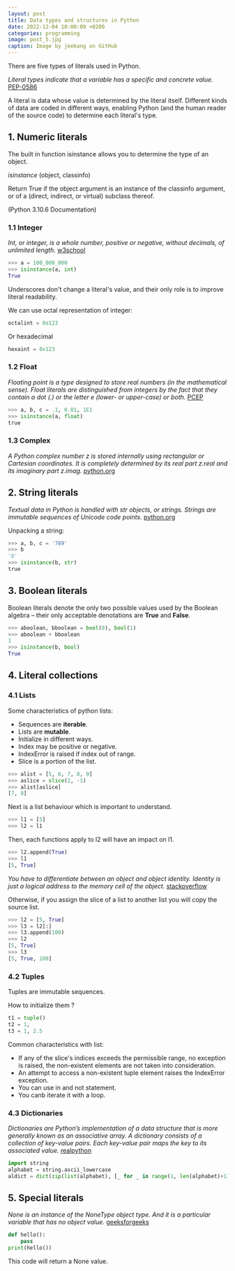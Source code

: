 ```yaml
---
layout: post
title: Data types and structures in Python
date: 2022-12-04 10:00:09 +0200
categories: programming
image: post_5.jpg
caption: Image by jeekang on GitHub
---
```


There are five types of literals used in Python.

*Literal types indicate that a variable has a specific and concrete value.*
[PEP-0586](https://peps.python.org/pep-0586/)

A literal is data whose value is determined by the literal itself. Different kinds of data are coded in different ways, enabling Python (and the human reader of the source code) to determine each literal's type.

## 1. Numeric literals

The built in function isinstance allows you to determine the type of an object.

*isinstance* (object, classinfo)

Return True if the object argument is an instance of the classinfo argument, or of a (direct, indirect, or virtual) subclass thereof.

(Python 3.10.6 Documentation)

### 1.1 Integer

*Int, or integer, is a whole number, positive or negative, without decimals, of unlimited length.* [w3school](https://www.w3schools.com/python/python_numbers.asp)

```py
>>> a = 100_000_000
>>> isinstance(a, int)
True
```

Underscores don't change a literal's value, and their only role is to improve literal readability.

We can use octal representation of integer:

```py
octalint = 0o123 
```

Or hexadecimal

```py
hexaint = 0x123
```

### 1.2 Float

*Floating point is a type designed to store real numbers (in the mathematical sense). Float literals are distinguished from integers by the fact that they contain a dot (.) or the letter e (lower- or upper-case) or both.*
[PCEP](https://pythoninstitute.org/pcep)

```py
>>> a, b, c = .1, 0.01, 1E1
>>> isinstance(a, float)
true
```

### 1.3 Complex

*A Python complex number z is stored internally using rectangular or Cartesian coordinates. It is completely determined by its real part z.real and its imaginary part z.imag.*
[python.org](https://docs.python.org/3/library/cmath.html)

## 2. String literals

*Textual data in Python is handled with str objects, or strings. Strings are immutable sequences of Unicode code points.*
[python.org](https://docs.python.org/3/library/stdtypes.html#textseq)

Unpacking a string:

```py
>>> a, b, c = '789'
>>> b
'8'
>>> isinstance(b, str)
true
```

## 3. Boolean literals

Boolean literals denote the only two possible values used by the Boolean algebra – their only acceptable denotations are **True** and **False**.

```py
>>> aboolean, bboolean = bool(0), bool(1)
>>> aboolean + bboolean
1
>>> isinstance(b, bool)
True
```

## 4. Literal collections

### 4.1 Lists

Some characteristics of python lists:

+ Sequences are **iterable**.
+ Lists are **mutable**.
+ Initialize in different ways.
+ Index may be positive or negative.
+ IndexError is raised if index out of range.
+ Slice is a portion of the list.

```py
>>> alist = [5, 6, 7, 8, 9]
>>> aslice = slice(2, -1)
>>> alist[aslice]
[7, 8]
```

Next is a list behaviour which is important to understand.

```py
>>> l1 = [5]
>>> l2 = l1
```

Then, each functions apply to l2 will have an impact on l1.

```py
>>> l2.append(True)
>>> l1
[5, True]
```

*You have to differentiate between an object and object identity. Identity is just a logical address to the memory cell of the object.*
[stackoverflow](https://stackoverflow.com/questions/29427131/assigning-a-list-to-another-list-in-a-list-of-lists-in-python)

Otherwise, if you assign the slice of a list to another list you will copy the source list.

```py
>>> l2 = [5, True]
>>> l3 = l2[:]
>>> l3.append(100)
>>> l2
[5, True]
>>> l3
[5, True, 100]
```

### 4.2 Tuples

Tuples are immutable sequences.

How to initialize them ?

```py
t1 = tuple()
t2 = 1,
t3 = 1, 2.5
```

Common characteristics with list:

+ If any of the slice's indices exceeds the permissible range, no exception is raised, the non-existent elements are not taken into consideration.
+ An attempt to access a non-existent tuple element raises the IndexError exception.
+ You can use in and not statement.
+ You canb iterate it with a loop.

### 4.3 Dictionaries

*Dictionaries are Python’s implementation of a data structure that is more generally known as an associative array. A dictionary consists of a collection of key-value pairs. Each key-value pair maps the key to its associated value.*
[realpython](https://realpython.com/python-dicts/)

```py
import string
alphabet = string.ascii_lowercase
aldict = dict(zip(list(alphabet), [_ for _ in range(1, len(alphabet)+1)]))
```

## 5. Special literals

*None is an instance of the NoneType object type. And it is a particular variable that has no object value.*
[geeksforgeeks](https://www.geeksforgeeks.org/python-none-keyword/)

```py
def hello():
    pass
print(hello())
```

This code will return a None value.
